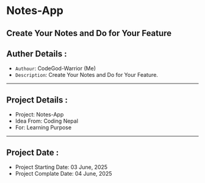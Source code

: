 # Notes-App
Create Your Notes and Do for Your Feature
-----
## Auther Details :

- `Authour`: CodeGod-Warrior (Me)
- `Description`: Create Your Notes and Do for Your Feature.
-----
## Project Details :

- Project: Notes-App
- Idea From: Coding Nepal
- For: Learning Purpose
-----
## Project Date :

- Project Starting Date: 03 June, 2025
- Project Complate Date: 04 June, 2025